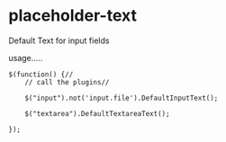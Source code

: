 placeholder-text
================

Default Text for input fields

usage.....

    $(function() {//    
        // call the plugins//

        $("input").not('input.file').DefaultInputText();

        $("textarea").DefaultTextareaText(); 

    });

